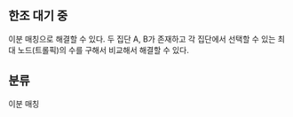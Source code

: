 ## 한조 대기 중

이분 매칭으로 해결할 수 있다. 두 집단 A, B가 존재하고 각 집단에서 선택할 수 있는 최대 노드(트롤픽)의 수를 구해서 비교해서 해결할 수 있다.

## 분류

이분 매칭
